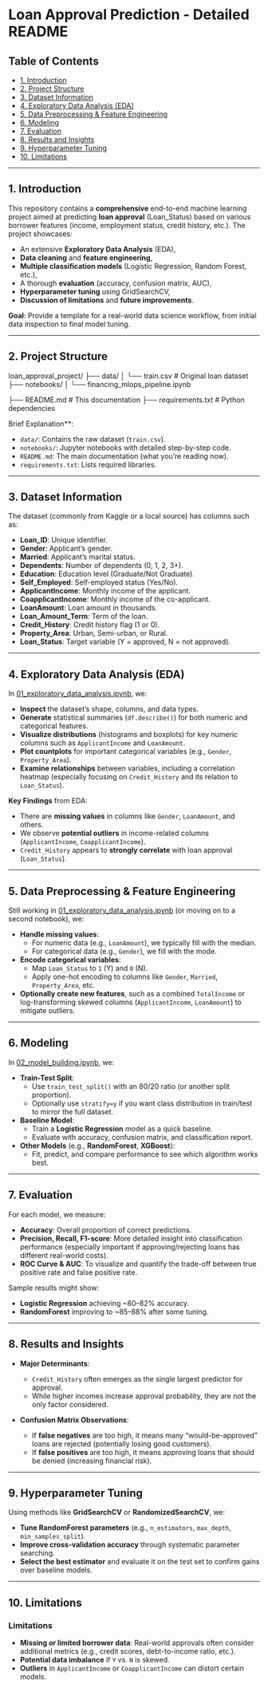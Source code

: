# Loan Approval Prediction - Detailed README

## Table of Contents

- [1. Introduction](#1-introduction)
- [2. Project Structure](#2-project-structure)
- [3. Dataset Information](#3-dataset-information)
- [4. Exploratory Data Analysis (EDA)](#5-exploratory-data-analysis-eda)
- [5. Data Preprocessing & Feature Engineering](#6-data-preprocessing--feature-engineering)
- [6. Modeling](#7-modeling)
- [7. Evaluation](#8-evaluation)
- [8. Results and Insights](#9-results-and-insights)
- [9. Hyperparameter Tuning](#10-hyperparameter-tuning)
- [10. Limitations](#11-limitations)

---

## 1. Introduction

This repository contains a **comprehensive** end-to-end machine learning project aimed at predicting **loan approval** (Loan_Status) based on various borrower features (income, employment status, credit history, etc.). The project showcases:

- An extensive **Exploratory Data Analysis** (EDA),
- **Data cleaning** and **feature engineering**,
- **Multiple classification models** (Logistic Regression, Random Forest, etc.),
- A thorough **evaluation** (accuracy, confusion matrix, AUC),
- **Hyperparameter tuning** using GridSearchCV,
- **Discussion of limitations** and **future improvements**.

**Goal**: Provide a template for a real-world data science workflow, from initial data inspection to final model tuning.

---

## 2. Project Structure

loan_approval_project/
├── data/ │
└── train.csv # Original loan dataset
├── notebooks/ │
└── financing_mlops_pipeline.ipynb

├── README.md # This documentation
├── requirements.txt # Python dependencies

Brief Explanation\*\*:

- `data/`: Contains the raw dataset (`train.csv`).
- `notebooks/`: Jupyter notebooks with detailed step-by-step code.
- `README.md`: The main documentation (what you’re reading now).
- `requirements.txt`: Lists required libraries.

---

## 3. Dataset Information

The dataset (commonly from Kaggle or a local source) has columns such as:

- **Loan_ID**: Unique identifier.
- **Gender**: Applicant’s gender.
- **Married**: Applicant’s marital status.
- **Dependents**: Number of dependents (0, 1, 2, 3+).
- **Education**: Education level (Graduate/Not Graduate).
- **Self_Employed**: Self-employed status (Yes/No).
- **ApplicantIncome**: Monthly income of the applicant.
- **CoapplicantIncome**: Monthly income of the co-applicant.
- **LoanAmount**: Loan amount in thousands.
- **Loan_Amount_Term**: Term of the loan.
- **Credit_History**: Credit history flag (1 or 0).
- **Property_Area**: Urban, Semi-urban, or Rural.
- **Loan_Status**: Target variable (Y = approved, N = not approved).

---

## 4. Exploratory Data Analysis (EDA)

In [01_exploratory_data_analysis.ipynb](./notebooks/01_exploratory_data_analysis.ipynb), we:

- **Inspect** the dataset’s shape, columns, and data types.
- **Generate** statistical summaries (`df.describe()`) for both numeric and categorical features.
- **Visualize distributions** (histograms and boxplots) for key numeric columns such as `ApplicantIncome` and `LoanAmount`.
- **Plot countplots** for important categorical variables (e.g., `Gender`, `Property_Area`).
- **Examine relationships** between variables, including a correlation heatmap (especially focusing on `Credit_History` and its relation to `Loan_Status`).

**Key Findings** from EDA:

- There are **missing values** in columns like `Gender`, `LoanAmount`, and others.
- We observe **potential outliers** in income-related columns (`ApplicantIncome`, `CoapplicantIncome`).
- `Credit_History` appears to **strongly correlate** with loan approval (`Loan_Status`).

---

## 5. Data Preprocessing & Feature Engineering

Still working in [01_exploratory_data_analysis.ipynb](./notebooks/01_exploratory_data_analysis.ipynb) (or moving on to a second notebook), we:

- **Handle missing values**:
  - For numeric data (e.g., `LoanAmount`), we typically fill with the median.
  - For categorical data (e.g., `Gender`), we fill with the mode.
- **Encode categorical variables**:
  - Map `Loan_Status` to `1` (Y) and `0` (N).
  - Apply one-hot encoding to columns like `Gender`, `Married`, `Property_Area`, etc.
- **Optionally create new features**, such as a combined `TotalIncome` or log-transforming skewed columns (`ApplicantIncome`, `LoanAmount`) to mitigate outliers.

---

## 6. Modeling

In [02_model_building.ipynb](./notebooks/02_model_building.ipynb), we:

- **Train-Test Split**:
  - Use `train_test_split()` with an 80/20 ratio (or another split proportion).
  - Optionally use `stratify=y` if you want class distribution in train/test to mirror the full dataset.
- **Baseline Model**:
  - Train a **Logistic Regression** model as a quick baseline.
  - Evaluate with accuracy, confusion matrix, and classification report.
- **Other Models** (e.g., **RandomForest**, **XGBoost**):
  - Fit, predict, and compare performance to see which algorithm works best.

---

## 7. Evaluation

For each model, we measure:

- **Accuracy**: Overall proportion of correct predictions.
- **Precision, Recall, F1-score**: More detailed insight into classification performance (especially important if approving/rejecting loans has different real-world costs).
- **ROC Curve & AUC**: To visualize and quantify the trade-off between true positive rate and false positive rate.

Sample results might show:

- **Logistic Regression** achieving ~80–82% accuracy.
- **RandomForest** improving to ~85–88% after some tuning.

---

## 8. Results and Insights

- **Major Determinants**:

  - `Credit_History` often emerges as the single largest predictor for approval.
  - While higher incomes increase approval probability, they are not the only factor considered.

- **Confusion Matrix Observations**:
  - If **false negatives** are too high, it means many “would-be-approved” loans are rejected (potentially losing good customers).
  - If **false positives** are too high, it means approving loans that should be denied (increasing financial risk).

---

## 9. Hyperparameter Tuning

Using methods like **GridSearchCV** or **RandomizedSearchCV**, we:

- **Tune RandomForest parameters** (e.g., `n_estimators`, `max_depth`, `min_samples_split`).
- **Improve cross-validation accuracy** through systematic parameter searching.
- **Select the best estimator** and evaluate it on the test set to confirm gains over baseline models.

---

## 10. Limitations

### Limitations

- **Missing or limited borrower data**: Real-world approvals often consider additional metrics (e.g., credit scores, debt-to-income ratio, etc.).
- **Potential data imbalance** if `Y` vs. `N` is skewed.
- **Outliers** in `ApplicantIncome` or `CoapplicantIncome` can distort certain models.
